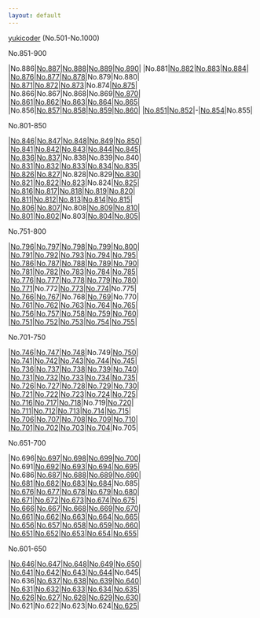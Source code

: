 ```yaml
---
layout: default
---
```

[yukicoder](https://yukicoder.me/) (No.501-No.1000)

No.851-900

|No.886|[No.887](yuk02/018/y0887.html)|[No.888](yuk02/018/y0888.html)|[No.889](yuk02/018/y0889.html)|[No.890](yuk02/018/y0890.html)|
|No.881|[No.882](yuk02/018/y0882.html)|[No.883](yuk02/018/y0883.html)|[No.884](yuk02/018/y0884.html)|
|[No.876](yuk02/018/y0876.html)|[No.877](yuk02/018/y0877.html)|[No.878](yuk02/018/y0878.html)|No.879|No.880|
|[No.871](yuk02/018/y0871.html)|[No.872](yuk02/018/y0872.html)|[No.873](yuk02/018/y0873.html)|No.874|[No.875](yuk02/018/y0875.html)|
|No.866|No.867|No.868|No.869|[No.870](yuk02/018/y0870.html)|
|[No.861](yuk02/018/y0861.html)|[No.862](yuk02/018/y0862.html)|[No.863](yuk02/018/y0863.html)|[No.864](yuk02/018/y0864.html)|[No.865](yuk02/018/y0865.html)|
|No.856|[No.857](yuk02/018/y0857.html)|[No.858](yuk02/018/y0858.html)|[No.859](yuk02/018/y0859.html)|[No.860](yuk02/018/y0860.html)|
|[No.851](yuk02/018/y0851.html)|[No.852](yuk02/018/y0852.html)|-|[No.854](yuk02/018/y0854.html)|No.855|

No.801-850

|[No.846](yuk02/017/y0846.html)|[No.847](yuk02/017/y0847.html)|[No.848](yuk02/017/y0848.html)|[No.849](yuk02/017/y0849.html)|[No.850](yuk02/017/y0850.html)|
|[No.841](yuk02/017/y0841.html)|[No.842](yuk02/017/y0842.html)|[No.843](yuk02/017/y0843.html)|[No.844](yuk02/017/y0844.html)|[No.845](yuk02/017/y0845.html)|
|[No.836](yuk02/017/y0836.html)|[No.837](yuk02/017/y0837.html)|No.838|No.839|No.840|
|[No.831](yuk02/017/y0831.html)|[No.832](yuk02/017/y0832.html)|[No.833](yuk02/017/y0833.html)|[No.834](yuk02/017/y0834.html)|[No.835](yuk02/017/y0835.html)|
|[No.826](yuk02/017/y0826.html)|[No.827](yuk02/017/y0827.html)|No.828|No.829|[No.830](yuk02/017/y0830.html)|
|[No.821](yuk02/017/y0821.html)|[No.822](yuk02/017/y0822.html)|[No.823](yuk02/017/y0823.html)|No.824|[No.825](yuk02/017/y0825.html)|
|[No.816](yuk02/017/y0816.html)|[No.817](yuk02/017/y0817.html)|[No.818](yuk02/017/y0818.html)|[No.819](yuk02/017/y0819.html)|[No.820](yuk02/017/y0820.html)|
|[No.811](yuk02/017/y0811.html)|[No.812](yuk02/017/y0812.html)|[No.813](yuk02/017/y0813.html)|[No.814](yuk02/017/y0814.html)|[No.815](yuk02/017/y0815.html)|
|[No.806](yuk02/017/y0806.html)|[No.807](yuk02/017/y0807.html)|No.808|[No.809](yuk02/017/y0809.html)|[No.810](yuk02/017/y0810.html)|
|[No.801](yuk02/017/y0801.html)|[No.802](yuk02/017/y0802.html)|No.803|[No.804](yuk02/017/y0804.html)|[No.805](yuk02/017/y0805.html)|

No.751-800

|[No.796](yuk02/016/y0796.html)|[No.797](yuk02/016/y0797.html)|[No.798](yuk02/016/y0798.html)|[No.799](yuk02/016/y0799.html)|[No.800](yuk02/016/y0800.html)|
|[No.791](yuk02/016/y0791.html)|[No.792](yuk02/016/y0792.html)|[No.793](yuk02/016/y0793.html)|[No.794](yuk02/016/y0794.html)|[No.795](yuk02/016/y0795.html)|
|[No.786](yuk02/016/y0786.html)|[No.787](yuk02/016/y0787.html)|[No.788](yuk02/016/y0788.html)|[No.789](yuk02/016/y0789.html)|[No.790](yuk02/016/y0790.html)|
|[No.781](yuk02/016/y0781.html)|[No.782](yuk02/016/y0782.html)|[No.783](yuk02/016/y0783.html)|[No.784](yuk02/016/y0784.html)|[No.785](yuk02/016/y0785.html)|
|[No.776](yuk02/016/y0776.html)|[No.777](yuk02/016/y0777.html)|[No.778](yuk02/016/y0778.html)|[No.779](yuk02/016/y0779.html)|[No.780](yuk02/016/y0780.html)|
|[No.771](yuk02/016/y0771.html)|No.772|[No.773](yuk02/016/y0773.html)|[No.774](yuk02/016/y0774.html)|No.775|
|[No.766](yuk02/016/y0766.html)|[No.767](yuk02/016/y0767.html)|No.768|[No.769](yuk02/016/y0769.html)|No.770|
|[No.761](yuk02/016/y0761.html)|[No.762](yuk02/016/y0762.html)|[No.763](yuk02/016/y0763.html)|[No.764](yuk02/016/y0764.html)|[No.765](yuk02/016/y0765.html)|
|[No.756](yuk02/016/y0756.html)|[No.757](yuk02/016/y0757.html)|[No.758](yuk02/016/y0758.html)|[No.759](yuk02/016/y0759.html)|[No.760](yuk02/016/y0760.html)|
|[No.751](yuk02/016/y0751.html)|[No.752](yuk02/016/y0752.html)|[No.753](yuk02/016/y0753.html)|[No.754](yuk02/016/y0754.html)|[No.755](yuk02/016/y0755.html)|

No.701-750

|[No.746](yuk02/015/y0746.html)|[No.747](yuk02/015/y0747.html)|[No.748](yuk02/015/y0748.html)|No.749|[No.750](yuk02/015/y0750.html)|
|[No.741](yuk02/015/y0741.html)|[No.742](yuk02/015/y0742.html)|[No.743](yuk02/015/y0743.html)|[No.744](yuk02/015/y0744.html)|[No.745](yuk02/015/y0745.html)|
|[No.736](yuk02/015/y0736.html)|[No.737](yuk02/015/y0737.html)|[No.738](yuk02/015/y0738.html)|[No.739](yuk02/015/y0739.html)|[No.740](yuk02/015/y0740.html)|
|[No.731](yuk02/015/y0731.html)|[No.732](yuk02/015/y0732.html)|[No.733](yuk02/015/y0733.html)|[No.734](yuk02/015/y0734.html)|[No.735](yuk02/015/y0735.html)|
|[No.726](yuk02/015/y0726.html)|[No.727](yuk02/015/y0727.html)|[No.728](yuk02/015/y0728.html)|[No.729](yuk02/015/y0729.html)|[No.730](yuk02/015/y0730.html)|
|[No.721](yuk02/015/y0721.html)|[No.722](yuk02/015/y0722.html)|[No.723](yuk02/015/y0723.html)|[No.724](yuk02/015/y0724.html)|[No.725](yuk02/015/y0725.html)|
|[No.716](yuk02/015/y0716.html)|[No.717](yuk02/015/y0717.html)|[No.718](yuk02/015/y0718.html)|No.719|[No.720](yuk02/015/y0720.html)|
|[No.711](yuk02/015/y0711.html)|[No.712](yuk02/015/y0712.html)|[No.713](yuk02/015/y0713.html)|[No.714](yuk02/015/y0714.html)|[No.715](yuk02/015/y0715.html)|
|[No.706](yuk02/015/y0706.html)|[No.707](yuk02/015/y0707.html)|[No.708](yuk02/015/y0708.html)|[No.709](yuk02/015/y0709.html)|[No.710](yuk02/015/y0710.html)|
|[No.701](yuk02/015/y0701.html)|[No.702](yuk02/015/y0702.html)|[No.703](yuk02/015/y0703.html)|[No.704](yuk02/015/y0704.html)|No.705|

No.651-700

|No.696|[No.697](yuk02/014/y0697.html)|[No.698](yuk02/014/y0698.html)|[No.699](yuk02/014/y0699.html)|[No.700](yuk02/014/y0700.html)|
|No.691|[No.692](yuk02/014/y0692.html)|[No.693](yuk02/014/y0693.html)|[No.694](yuk02/014/y0694.html)|[No.695](yuk02/014/y0695.html)|
|No.686|[No.687](yuk02/014/y0687.html)|[No.688](yuk02/014/y0688.html)|[No.689](yuk02/014/y0689.html)|[No.690](yuk02/014/y0690.html)|
|[No.681](yuk02/014/y0681.html)|[No.682](yuk02/014/y0682.html)|[No.683](yuk02/014/y0683.html)|[No.684](yuk02/014/y0684.html)|No.685|
|[No.676](yuk02/014/y0676.html)|[No.677](yuk02/014/y0677.html)|[No.678](yuk02/014/y0678.html)|[No.679](yuk02/014/y0679.html)|[No.680](yuk02/014/y0680.html)|
|[No.671](yuk02/014/y0671.html)|[No.672](yuk02/014/y0672.html)|[No.673](yuk02/014/y0673.html)|[No.674](yuk02/014/y0674.html)|[No.675](yuk02/014/y0675.html)|
|[No.666](yuk02/014/y0666.html)|[No.667](yuk02/014/y0667.html)|[No.668](yuk02/014/y0668.html)|[No.669](yuk02/014/y0669.html)|[No.670](yuk02/014/y0670.html)|
|[No.661](yuk02/014/y0661.html)|[No.662](yuk02/014/y0662.html)|[No.663](yuk02/014/y0663.html)|[No.664](yuk02/014/y0664.html)|[No.665](yuk02/014/y0665.html)|
|[No.656](yuk02/014/y0656.html)|[No.657](yuk02/014/y0657.html)|[No.658](yuk02/014/y0658.html)|[No.659](yuk02/014/y0659.html)|[No.660](yuk02/014/y0660.html)|
|[No.651](yuk02/014/y0651.html)|[No.652](yuk02/014/y0652.html)|[No.653](yuk02/014/y0653.html)|[No.654](yuk02/014/y0654.html)|[No.655](yuk02/014/y0655.html)|

No.601-650

|[No.646](yuk02/013/y0646.html)|[No.647](yuk02/013/y0647.html)|[No.648](yuk02/013/y0648.html)|[No.649](yuk02/013/y0649.html)|[No.650](yuk02/013/y0650.html)|
|[No.641](yuk02/013/y0641.html)|[No.642](yuk02/013/y0642.html)|[No.643](yuk02/013/y0643.html)|[No.644](yuk02/013/y0644.html)|No.645|
|No.636|[No.637](yuk02/013/y0637.html)|[No.638](yuk02/013/y0638.html)|[No.639](yuk02/013/y0639.html)|[No.640](yuk02/013/y0640.html)|
|[No.631](yuk02/013/y0631.html)|[No.632](yuk02/013/y0632.html)|[No.633](yuk02/013/y0633.html)|[No.634](yuk02/013/y0634.html)|[No.635](yuk02/013/y0635.html)|
|[No.626](yuk02/013/y0626.html)|[No.627](yuk02/013/y0627.html)|[No.628](yuk02/013/y0628.html)|[No.629](yuk02/013/y0629.html)|[No.630](yuk02/013/y0630.html)|
|No.621|No.622|No.623|No.624|[No.625](yuk02/013/y0625.html)|

